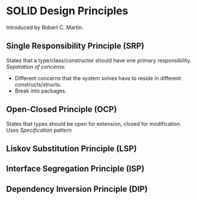 # SOLID Design Principles

Introduced by Robert C. Martin.
## **S**ingle Responsibility Principle (SRP)
States that a type/class/constructor should have one primary responsibility.  
*Separation of concerns:*  
- Different concerns that the system solves have to reside in different constructs/structs.  
- Break into packages.  

## **O**pen-Closed Principle (OCP)  
States that types should be open for extension, closed for modification.  
Uses *Specification pattern*
## **L**iskov Substitution Principle (LSP)
## **I**nterface Segregation Principle (ISP)
## **D**ependency Inversion Principle (DIP)